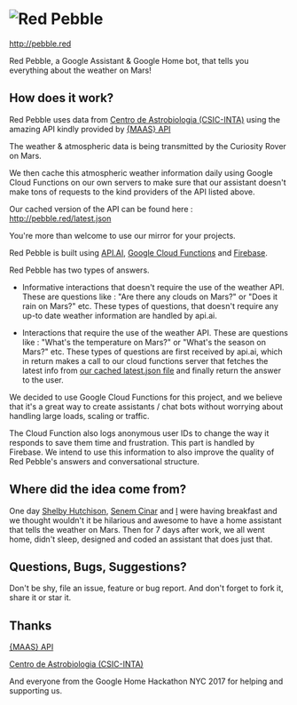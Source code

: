 # ![Red Pebble](http://pebble.red/red-pebble-black.png)

http://pebble.red

Red Pebble, a Google Assistant &amp; Google Home bot, that tells you everything about the weather on Mars!

## How does it work?

Red Pebble uses data from [Centro de Astrobiologia (CSIC-INTA)](http://www.cab.inta.es/en/inicio) using the amazing API kindly provided by [{MAAS} API](http://marsweather.ingenology.com/)

The weather & atmospheric data is being transmitted by the Curiosity Rover on Mars.

We then cache this atmospheric weather information daily using Google Cloud Functions on our own servers to make sure that our assistant doesn't make tons of requests to the kind providers of the API listed above.

Our cached version of the API can be found here :
http://pebble.red/latest.json     

You're more than welcome to use our mirror for your projects. 

Red Pebble is built using [API.AI](http://api.ai), [Google Cloud Functions](https://cloud.google.com/functions/) and [Firebase](firebase.google.com).

Red Pebble has two types of answers.  

* Informative interactions that doesn't require the use of the weather API. These are questions like : "Are there any clouds on Mars?" or "Does it rain on Mars?" etc. These types of questions, that doesn't require any up-to date weather information are handled by api.ai.

* Interactions that require the use of the weather API. These are questions like : "What's the temperature on Mars?" or "What's the season on Mars?" etc. These types of questions are first received by api.ai, which in return makes a call to our cloud functions server that fetches the latest info from [our cached latest.json file](http://pebble.red/latest.json) and finally return the answer to the user.

We decided to use Google Cloud Functions for this project, and we believe that it's a great way to create assistants / chat bots without worrying about handling large loads, scaling or traffic.

The Cloud Function also logs anonymous user IDs to change the way it responds to save them time and frustration. This part is handled by Firebase. We intend to use this information to also improve the quality of Red Pebble's answers and conversational structure.

## Where did the idea come from?

One day [Shelby Hutchison](http://www.shdigitaldesign.com/), [Senem Cinar](http://senemcinar.com/) and [I](https://johnozbay.com) were having breakfast and we thought wouldn't it be hilarious and awesome to have a home assistant that tells the weather on Mars. Then for 7 days after work, we all went home, didn't sleep, designed and coded an assistant that does just that.

## Questions, Bugs, Suggestions?

Don't be shy, file an issue, feature or bug report. And don't forget to fork it, share it or star it.

## Thanks

[{MAAS} API](http://marsweather.ingenology.com/)

[Centro de Astrobiologia (CSIC-INTA)](http://www.cab.inta.es/en/inicio)

And everyone from the Google Home Hackathon NYC 2017 for helping and supporting us.

